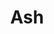 ---
title: Ash
name: Ash

species: Tabaxi
class: Artificer
status: Alive

layout: character
team: [derek]
---